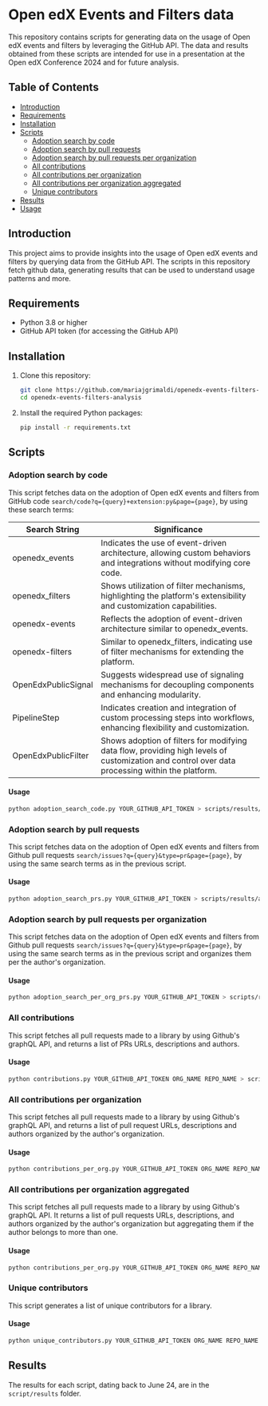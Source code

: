 # Open edX Events and Filters data

This repository contains scripts for generating data on the usage of Open edX events and filters by leveraging the GitHub API. The data and results obtained from these scripts are intended for use in a presentation at the Open edX Conference 2024 and for future analysis.

## Table of Contents
- [Introduction](#introduction)
- [Requirements](#requirements)
- [Installation](#installation)
- [Scripts](#scripts)
  - [Adoption search by code](#adoption-search-by-code)
  - [Adoption search by pull requests](#adoption-search-by-pull-requests)
  - [Adoption search by pull requests per organization](#adoption-search-by-pull-requests-per-organization)
  - [All contributions](#all-contributions)
  - [All contributions per organization](#all-contributions-per-organization)
  - [All contributions per organization aggregated](#all-contributions-per-organization-aggregated)
  - [Unique contributors](#unique-contributors)
- [Results](#results)
- [Usage](#usage)

## Introduction
This project aims to provide insights into the usage of Open edX events and filters by querying data from the GitHub API. The scripts in this repository fetch github data, generating results that can be used to understand usage patterns and more.

## Requirements
- Python 3.8 or higher
- GitHub API token (for accessing the GitHub API)

## Installation
1. Clone this repository:
    ```bash
    git clone https://github.com/mariajgrimaldi/openedx-events-filters-analysis.git
    cd openedx-events-filters-analysis
    ```
2. Install the required Python packages:
    ```bash
    pip install -r requirements.txt
    ```

## Scripts

### Adoption search by code
This script fetches data on the adoption of Open edX events and filters from GitHub code ``search/code?q={query}+extension:py&page={page}``, by using these search terms:

| Search String | Significance |
| --- | --- |
| openedx_events | Indicates the use of event-driven architecture, allowing custom behaviors and integrations without modifying core code. |
| openedx_filters | Shows utilization of filter mechanisms, highlighting the platform's extensibility and customization capabilities. |
| openedx-events | Reflects the adoption of event-driven architecture similar to openedx_events. |
| openedx-filters | Similar to openedx_filters, indicating use of filter mechanisms for extending the platform. |
| OpenEdxPublicSignal | Suggests widespread use of signaling mechanisms for decoupling components and enhancing modularity. |
| PipelineStep | Indicates creation and integration of custom processing steps into workflows, enhancing flexibility and customization. |
| OpenEdxPublicFilter | Shows adoption of filters for modifying data flow, providing high levels of customization and control over data processing within the platform. |

#### Usage
```bash
python adoption_search_code.py YOUR_GITHUB_API_TOKEN > scripts/results/adoption_search_code.txt
```
### Adoption search by pull requests
This script fetches data on the adoption of Open edX events and filters from Github pull requests ``search/issues?q={query}&type=pr&page={page}``, by using the same search terms as in the previous script.

#### Usage
```bash
python adoption_search_prs.py YOUR_GITHUB_API_TOKEN > scripts/results/adoption_search_prs.txt
```

### Adoption search by pull requests per organization
This script fetches data on the adoption of Open edX events and filters from Github pull requests ``search/issues?q={query}&type=pr&page={page}``, by using the same search terms as in the previous script
and organizes them per the author's organization.

#### Usage
```bash
python adoption_search_per_org_prs.py YOUR_GITHUB_API_TOKEN > scripts/results/adoption_search_per_org_prs.txt
```

### All contributions 
This script fetches all pull requests made to a library by using Github's graphQL API, and returns a list of PRs URLs, descriptions and authors.

#### Usage
```bash
python contributions.py YOUR_GITHUB_API_TOKEN ORG_NAME REPO_NAME > scripts/results/<openex-events|openedx-filters>/contributions.txt
```

### All contributions per organization
This script fetches all pull requests made to a library by using Github's graphQL API, and returns a list of pull request URLs, descriptions and authors organized by the author's organization.

#### Usage
```bash
python contributions_per_org.py YOUR_GITHUB_API_TOKEN ORG_NAME REPO_NAME > scripts/results/<openex-events|openedx-filters>/contributions_per_org.txt
```

### All contributions per organization aggregated
This script fetches all pull requests made to a library by using Github's graphQL API. It returns a list of pull requests URLs, descriptions, and authors organized by the author's organization but aggregating them if the author belongs to more than one.

#### Usage
```bash
python contributions_per_org.py YOUR_GITHUB_API_TOKEN ORG_NAME REPO_NAME > scripts/results/<openex-events|openedx-filters>/contributions_per_org_agg.txt
```

### Unique contributors
This script generates a list of unique contributors for a library.

#### Usage
```bash
python unique_contributors.py YOUR_GITHUB_API_TOKEN ORG_NAME REPO_NAME > scripts/results/<openex-events|openedx-filters>/unique_contributors.txt
```

## Results

The results for each script, dating back to June 24, are in the ``script/results`` folder.
